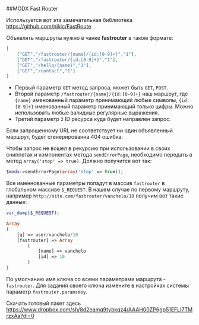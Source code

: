 ##MODX Fast Router

Используется вот эта замечательная библиотека https://github.com/nikic/FastRoute

Объявлять маршруты нужно в чанке **fastrouter** в таком формате:

```json
[
    ["GET","/fastrouter/{name}/{id:[0-9]+}","1"],
    ["GET","/fastrouter/{id:[0-9]+}","1"],
    ["GET","/hello/{name}","1"],
    ["GET","/contact","1"]
]
```

- Первый параметр `GET` метод запроса, может быть `GET`, `POST`.
- Второй параметр `/fastrouter/{name}/{id:[0-9]+}` наш маршрут, где `{name}` именованный параметр принимающий любые символы, `{id:[0-9]+}` именованный параметр принимающий только цифры. Можно использовать любые валидные регулярные выражения.
- Третий параметр `2` ID ресурса куда будет направлен запрос.

Если запрошенному URL не соответствует ни один объявленный маршрут, будет сгенерированна 404 ошибка.

Чтобы запрос не вошел в рекурсию при использовании в своих сниппетах и компонентах метода `sendErrorPage`, необходимо передать в метод `array('stop' => true)`. Должно получится вот так:

```php
$modx->sendErrorPage(array('stop' => true));
```

Все именнованные параметры попадут в массив `fastrouter` в глобальном массиве `$_REQUEST`. В нашем случае по первому маршруту, например `http://site.com/fastrouter/vanchelo/10` получим вот такие данные:
```php
var_dump($_REQUEST);

Array
(
    [q] => user/vanchelo/10
    [fastrouter] => Array
        (
            [name] => vanchelo
            [id] => 10
        )
)
```

По умолчанию имя ключа со всеми параметрами маршрута - `fastrouter`.
Для задания своего ключа измените в настройках системы параметр `fastrouter.paramsKey`.

Скачать готовый пакет здесь https://www.dropbox.com/sh/8d2eamq9tybkqz4/AAAH00ZP6gp51EFLI7TMrzxAa?dl=0
